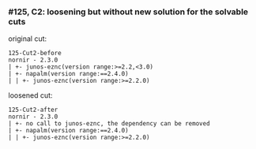 ### #125, C2: loosening but without new solution for the solvable cuts
original cut:

```
125-Cut2-before
nornir - 2.3.0
| +- junos-eznc(version range:>=2.2,<3.0)
| +- napalm(version range:==2.4.0)
| | +- junos-eznc(version range:>=2.2.0)
```




loosened cut:
```
125-Cut2-after
nornir - 2.3.0
| +- no call to junos-eznc, the dependency can be removed
| +- napalm(version range:==2.4.0)
| | +- junos-eznc(version range:>=2.2.0)
```


